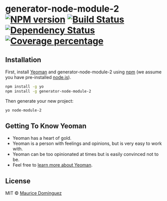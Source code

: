 # generator-node-module-2 [![NPM version][npm-image]][npm-url] [![Build Status][travis-image]][travis-url] [![Dependency Status][daviddm-image]][daviddm-url] [![Coverage percentage][coveralls-image]][coveralls-url]
> 

## Installation

First, install [Yeoman](http://yeoman.io) and generator-node-module-2 using [npm](https://www.npmjs.com/) (we assume you have pre-installed [node.js](https://nodejs.org/)).

```bash
npm install -g yo
npm install -g generator-node-module-2
```

Then generate your new project:

```bash
yo node-module-2
```

## Getting To Know Yeoman

 * Yeoman has a heart of gold.
 * Yeoman is a person with feelings and opinions, but is very easy to work with.
 * Yeoman can be too opinionated at times but is easily convinced not to be.
 * Feel free to [learn more about Yeoman](http://yeoman.io/).

## License

MIT © [Maurice Domínguez](https://github.com/madoos)


[npm-image]: https://badge.fury.io/js/generator-node-module-2.svg
[npm-url]: https://npmjs.org/package/generator-node-module-2
[travis-image]: https://travis-ci.org/madoos/generator-node-module-2.svg?branch=master
[travis-url]: https://travis-ci.org/madoos/generator-node-module-2
[daviddm-image]: https://david-dm.org/madoos/generator-node-module-2.svg?theme=shields.io
[daviddm-url]: https://david-dm.org/madoos/generator-node-module-2
[coveralls-image]: https://coveralls.io/repos/madoos/generator-node-module-2/badge.svg
[coveralls-url]: https://coveralls.io/r/madoos/generator-node-module-2

